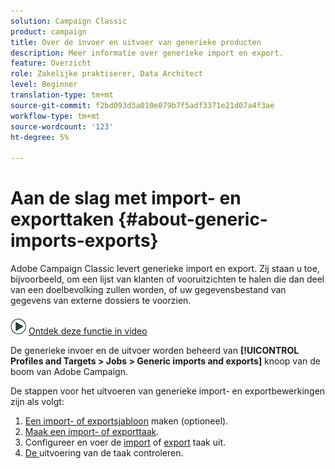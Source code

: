 ```yaml
---
solution: Campaign Classic
product: campaign
title: Over de invoer en uitvoer van generieke producten
description: Meer informatie over generieke import en export.
feature: Overzicht
role: Zakelijke praktiserer, Data Architect
level: Beginner
translation-type: tm+mt
source-git-commit: f2bd093d3a010e079b7f5adf3371e21d07a4f3ae
workflow-type: tm+mt
source-wordcount: '123'
ht-degree: 5%

---
```



# Aan de slag met import- en exporttaken {#about-generic-imports-exports}

Adobe Campaign Classic levert generieke import en export. Zij staan u toe, bijvoorbeeld, om een lijst van klanten of vooruitzichten te halen die dan deel van een doelbevolking zullen worden, of uw gegevensbestand van gegevens van externe dossiers te voorzien.

![](assets/do-not-localize/how-to-video.png) [Ontdek deze functie in video](../../platform/using/exporting-and-importing-profiles.md#import-profiles-video)

De generieke invoer en de uitvoer worden beheerd van **[!UICONTROL Profiles and Targets > Jobs > Generic imports and exports]** knoop van de boom van Adobe Campaign.

De stappen voor het uitvoeren van generieke import- en exportbewerkingen zijn als volgt:

1. [Een import- of exportsjabloon](../../platform/using/creating-import-export-templates.md)  maken (optioneel).
1. [Maak een import- of exporttaak](../../platform/using/creating-import-export-jobs.md).
1. Configureer en voer de [import](../../platform/using/executing-import-jobs.md) of [export](../../platform/using/executing-export-jobs.md) taak uit.
1. [De ](../../platform/using/monitoring-jobs-execution.md) uitvoering van de taak controleren.


